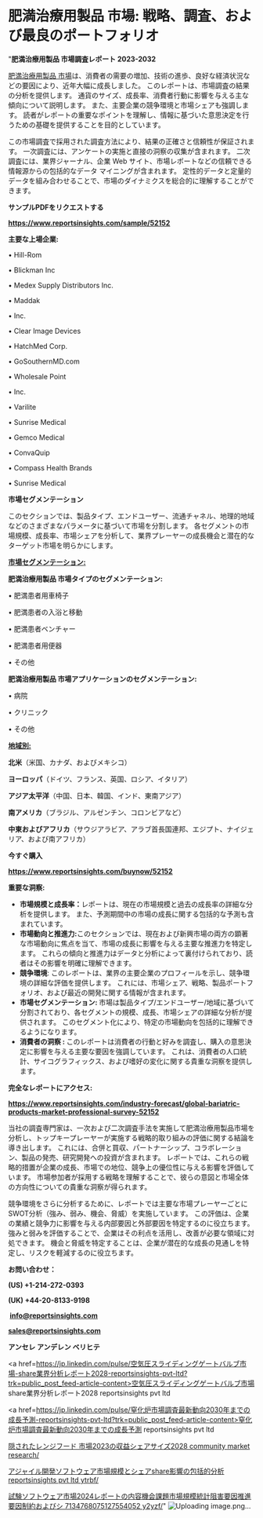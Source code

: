 # 肥満治療用​​製品 市場: 戦略、調査、および最良のポートフォリオ

"<strong>肥満治療用​​製品 市場調査レポート 2023-2032</strong>

<a href=https://www.reportsinsights.com/sample/52152>肥満治療用​​製品 市場</a>は、消費者の需要の増加、技術の進歩、良好な経済状況などの要因により、近年大幅に成長しました。 このレポートは、市場調査の結果の分析を提供します。 通貨のサイズ、成長率、消費者行動に影響を与える主な傾向について説明します。 また、主要企業の競争環境と市場シェアも強調します。 読者がレポートの重要なポイントを理解し、情報に基づいた意思決定を行うための基礎を提供することを目的としています。

この市場調査で採用された調査方法により、結果の正確さと信頼性が保証されます。 一次調査には、アンケートの実施と直接の洞察の収集が含まれます。 二次調査には、業界ジャーナル、企業 Web サイト、市場レポートなどの信頼できる情報源からの包括的なデータ マイニングが含まれます。 定性的データと定量的データを組み合わせることで、市場のダイナミクスを総合的に理解することができます。

<strong><b>サンプルPDFをリクエストする</b></strong>

<a href=https://www.reportsinsights.com/sample/52152><strong><u>https://www.reportsinsights.com/sample/52152</u></strong></a>

<strong>主要な上場企業:</strong>

• Hill-Rom

• Blickman Inc

• Medex Supply Distributors Inc.

• Maddak

• Inc.

• Clear Image Devices

• HatchMed Corp.

• GoSouthernMD.com

• Wholesale Point

• Inc.

• Varilite

• Sunrise Medical

• Gemco Medical

• ConvaQuip

• Compass Health Brands

• Sunrise Medical

<strong>市場セグメンテーション</strong>

このセクションでは、製品タイプ、エンドユーザー、流通チャネル、地理的地域などのさまざまなパラメータに基づいて市場を分割します。 各セグメントの市場規模、成長率、市場シェアを分析して、業界プレーヤーの成長機会と潜在的なターゲット市場を明らかにします。

<strong><u>市場セグメンテーション</u></strong><strong><u>:</u></strong>

<strong>肥満治療用​​製品 市場タイプのセグメンテーション:</strong>

• 肥満患者用車椅子

• 肥満患者の入浴と移動

• 肥満患者ベンチャー

• 肥満患者用便器

• その他

<strong>肥満治療用​​製品 市場アプリケーションのセグメンテーション:</strong>

• 病院

• クリニック

• その他

<strong><u>地域別</u></strong><strong><u>:</u></strong>

<strong>北米</strong>（米国、カナダ、およびメキシコ）

<strong>ヨーロッパ</strong>（ドイツ、フランス、英国、ロシア、イタリア）

<strong>アジア太平洋</strong>（中国、日本、韓国、インド、東南アジア）

<strong>南アメリカ</strong>（ブラジル、アルゼンチン、コロンビアなど）

<strong>中東およびアフリカ</strong>（サウジアラビア、アラブ首長国連邦、エジプト、ナイジェリア、および南アフリカ）

<strong>今すぐ購入</strong>

<a href=https://www.reportsinsights.com/buynow/52152><strong><u>https://www.reportsinsights.com/buynow/52152</u></strong></a>

<strong>重要な洞察:</strong>
<ul>
  <li><strong>市場規模と成長率：</strong>レポートは、現在の市場規模と過去の成長率の詳細な分析を提供します。 また、予測期間中の市場の成長に関する包括的な予測も含まれています。</li>
  <li><strong>市場動向と推進力:</strong>このセクションでは、現在および新興市場の両方の顕著な市場動向に焦点を当て、市場の成長に影響を与える主要な推進力を特定します。 これらの傾向と推進力はデータと分析によって裏付けられており、読者はその影響を明確に理解できます。</li>
  <li><strong>競争環境</strong>: このレポートは、業界の主要企業のプロフィールを示し、競争環境の詳細な評価を提供します。 これには、市場シェア、戦略、製品ポートフォリオ、および最近の開発に関する情報が含まれます。</li>
  <li><strong>市場セグメンテーション: </strong>市場は製品タイプ/エンドユーザー/地域に基づいて分割されており、各セグメントの規模、成長、市場シェアの詳細な分析が提供されます。 このセグメント化により、特定の市場動向を包括的に理解できるようになります。</li>
  <li><strong>消費者の洞察 : </strong>このレポートは消費者の行動と好みを調査し、購入の意思決定に影響を与える主要な要因を強調しています。 これは、消費者の人口統計、サイコグラフィックス、および嗜好の変化に関する貴重な洞察を提供します。</li>
</ul>
<strong>完全なレポートにアクセス:</strong>

<a href=https://www.reportsinsights.com/industry-forecast/global-bariatric-products-market-professional-survey-52152><strong><u><b>https://www.reportsinsights.com/industry-forecast/global-bariatric-products-market-professional-survey-52152</b></u></strong></a>

当社の調査専門家は、一次および二次調査手法を実施して肥満治療用​​製品市場を分析し、トップキープレーヤーが実施する戦略的取り組みの評価に関する結論を導き出します。 これには、合併と買収、パートナーシップ、コラボレーション、製品の発売、研究開発への投資が含まれます。 レポートでは、これらの戦略的措置が企業の成長、市場での地位、競争上の優位性に与える影響を評価しています。 市場参加者が採用する戦略を理解することで、彼らの意図と市場全体の方向性についての貴重な洞察が得られます。

競争環境をさらに分析するために、レポートでは主要な市場プレーヤーごとにSWOT分析（強み、弱み、機会、脅威）を実施しています。 この評価は、企業の業績と競争力に影響を与える内部要因と外部要因を特定するのに役立ちます。 強みと弱みを評価することで、企業はその利点を活用し、改善が必要な領域に対処できます。 機会と脅威を特定することは、企業が潜在的な成長の見通しを特定し、リスクを軽減するのに役立ちます。

<strong>お問い合わせ：</strong>

<strong>(US) +1-214-272-0393</strong>

<strong>(UK) +44-20-8133-9198</strong>

<strong> </strong><a href=info@reportsinsights.com><strong><u>info@reportsinsights.com</u></strong></a>

<a href=sales@reportsinsights.com><strong><u>sales@reportsinsights.com</u></strong></a>

<strong>アンセレ アンデレン ベリヒテ</strong>

<a href=https://jp.linkedin.com/pulse/空気圧スライディングゲートバルブ市場-share業界分析レポート2028-reportsinsights-pvt-ltd?trk=public_post_feed-article-content>空気圧スライディングゲートバルブ市場 share業界分析レポート2028 reportsinsights pvt ltd</a>

<a href=https://jp.linkedin.com/pulse/窒化炉市場調査最新動向2030年までの成長予測-reportsinsights-pvt-ltd?trk=public_post_feed-article-content>窒化炉市場調査最新動向2030年までの成長予測 reportsinsights pvt ltd</a>

<a href=https://www.linkedin.com/pulse/隠されたレンジフード-市場2023の収益シェアサイズ2028-community-market-research/>隠されたレンジフード 市場2023の収益シェアサイズ2028 community market research/</a>

<a href=https://www.linkedin.com/pulse/アジャイル開発ソフトウェア市場規模とシェアshare影響の包括的分析-reportsinsights-pvt-ltd-ytrbf/>アジャイル開発ソフトウェア市場規模とシェアshare影響の包括的分析 reportsinsights pvt ltd ytrbf/</a>

<a href=https://www.linkedin.com/pulse/試験ソフトウェア市場2024レポートの内容機会課題市場規模統計阻害要因推進要因制約およびシ-7134768075127554052-y2yzf/>試験ソフトウェア市場2024レポートの内容機会課題市場規模統計阻害要因推進要因制約およびシ 7134768075127554052 y2yzf/</a>"
![Uploading image.png…]()
